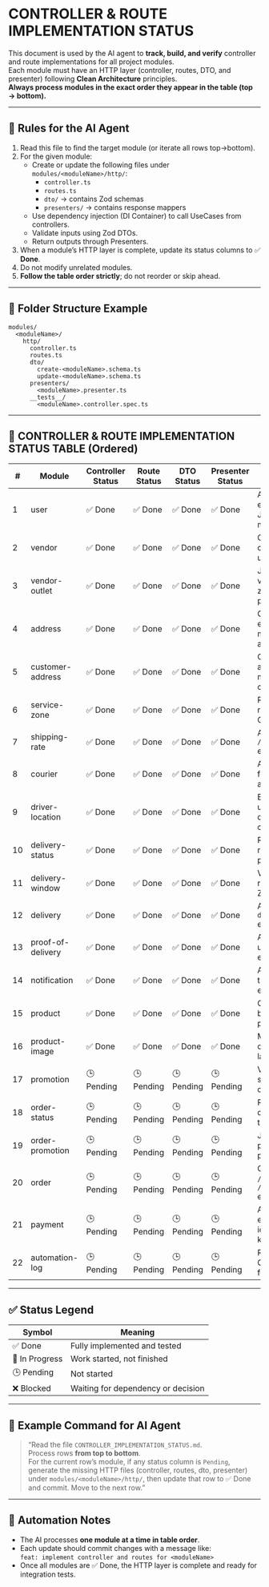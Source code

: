 # CONTROLLER & ROUTE IMPLEMENTATION STATUS

This document is used by the AI agent to **track, build, and verify** controller and route implementations for all project modules.  
Each module must have an HTTP layer (controller, routes, DTO, and presenter) following **Clean Architecture** principles.  
**Always process modules in the exact order they appear in the table (top → bottom).**

---

## 📘 Rules for the AI Agent

1. Read this file to find the target module (or iterate all rows top→bottom).
2. For the given module:
   - Create or update the following files under `modules/<moduleName>/http/`:
     - `controller.ts`
     - `routes.ts`
     - `dto/` → contains Zod schemas
     - `presenters/` → contains response mappers
   - Use dependency injection (DI Container) to call UseCases from controllers.
   - Validate inputs using Zod DTOs.
   - Return outputs through Presenters.
3. When a module’s HTTP layer is complete, update its status columns to ✅ **Done**.
4. Do not modify unrelated modules.
5. **Follow the table order strictly**; do not reorder or skip ahead.

---

## 📁 Folder Structure Example

```
modules/
  <moduleName>/
    http/
      controller.ts
      routes.ts
      dto/
        create-<moduleName>.schema.ts
        update-<moduleName>.schema.ts
      presenters/
        <moduleName>.presenter.ts
      __tests__/
        <moduleName>.controller.spec.ts
```

---

## 🧩 CONTROLLER & ROUTE IMPLEMENTATION STATUS TABLE (Ordered)

| # | Module | Controller Status | Route Status | DTO Status | Presenter Status | Notes / Instructions |
|---|---------|------------------|--------------|------------|------------------|----------------------|
| 1 | user | ✅ Done | ✅ Done | ✅ Done | ✅ Done | Add `/me` endpoint with JWT middleware. |
| 2 | vendor | ✅ Done | ✅ Done | ✅ Done | ✅ Done | Only admin can update/delete. |
| 3 | vendor-outlet | ✅ Done | ✅ Done | ✅ Done | ✅ Done | Join with vendor and zone in presenter. |
| 4 | address | ✅ Done | ✅ Done | ✅ Done | ✅ Done | CRUD endpoints for managing address data. |
| 5 | customer-address | ✅ Done | ✅ Done | ✅ Done | ✅ Done | Connects with address module during creation. |
| 6 | service-zone | ✅ Done | ✅ Done | ✅ Done | ✅ Done | Read-only; return GeoJSON. |
| 7 | shipping-rate | ✅ Done | ✅ Done | ✅ Done | ✅ Done | Add `/calculate` endpoint. |
| 8 | courier | ✅ Done | ✅ Done | ✅ Done | ✅ Done | Auth required for write actions. |
| 9 | driver-location | ✅ Done | ✅ Done | ✅ Done | ✅ Done | Endpoint for updating driver coordinates. |
| 10 | delivery-status | ✅ Done | ✅ Done | ✅ Done | ✅ Done | Read-only; return label in presenter. |
| 11 | delivery-window | ✅ Done | ✅ Done | ✅ Done | ✅ Done | Validate time range with Zod. |
| 12 | delivery | ✅ Done | ✅ Done | ✅ Done | ✅ Done | Add `/assign-driver` endpoint. |
| 13 | proof-of-delivery | ✅ Done | ✅ Done | ✅ Done | ✅ Done | Add signature upload endpoint. |
| 14 | notification | ✅ Done | ✅ Done | ✅ Done | ✅ Done | Add manual trigger endpoint. |
| 15 | product | ✅ Done | ✅ Done | ✅ Done | ✅ Done | CRUD; filter by vendorId; pagination. |
| 16 | product-image | ✅ Done | ✅ Done | ✅ Done | ✅ Done | Metadata only; upload later. |
| 17 | promotion | 🕒 Pending | 🕒 Pending | 🕒 Pending | 🕒 Pending | Validate start/end dates. |
| 18 | order-status | 🕒 Pending | 🕒 Pending | 🕒 Pending | 🕒 Pending | Read-only; display transitions. |
| 19 | order-promotion | 🕒 Pending | 🕒 Pending | 🕒 Pending | 🕒 Pending | Join with promotion in presenter. |
| 20 | order | 🕒 Pending | 🕒 Pending | 🕒 Pending | 🕒 Pending | CRUD + `/confirm` + `/cancel` endpoints. |
| 21 | payment | 🕒 Pending | 🕒 Pending | 🕒 Pending | 🕒 Pending | Add `/verify` endpoint; use idempotency key. |
| 22 | automation-log | 🕒 Pending | 🕒 Pending | 🕒 Pending | 🕒 Pending | Read-only GET endpoint for logs. |

---

## ✅ Status Legend

| Symbol | Meaning |
|--------|---------|
| ✅ Done | Fully implemented and tested |
| 🚧 In Progress | Work started, not finished |
| 🕒 Pending | Not started |
| ❌ Blocked | Waiting for dependency or decision |

---

## 💬 Example Command for AI Agent

> “Read the file `CONTROLLER_IMPLEMENTATION_STATUS.md`.  
> Process rows **from top to bottom**.  
> For the current row’s module, if any status column is `Pending`, generate the missing HTTP files (controller, routes, dto, presenter) under `modules/<moduleName>/http/`, then update that row to ✅ Done and commit. Move to the next row.”

---

## 🔁 Automation Notes

- The AI processes **one module at a time in table order**.
- Each update should commit changes with a message like:  
  `feat: implement controller and routes for <moduleName>`
- Once all modules are ✅ Done, the HTTP layer is complete and ready for integration tests.
